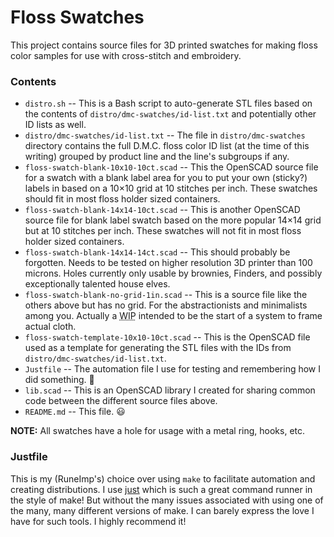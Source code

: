Floss Swatches
==============

This project contains source files for 3D printed swatches for making floss color samples for use with cross-stitch and embroidery.

### Contents

* `distro.sh` -- This is a Bash script to auto-generate STL files based on the contents of `distro/dmc-swatches/id-list.txt` and potentially other ID lists as well.
* `distro/dmc-swatches/id-list.txt` -- The file in `distro/dmc-swatches` directory contains the full D.M.C. floss color ID list (at the time of this writing) grouped by product line and the line's subgroups if any.
* `floss-swatch-blank-10x10-10ct.scad` -- This the OpenSCAD source file for a swatch with a blank label area for you to put your own (sticky?) labels in based on a 10&times;10 grid at 10 stitches per inch. These swatches should fit in most floss holder sized containers.
* `floss-swatch-blank-14x14-10ct.scad` -- This is another OpenSCAD source file for blank label swatch based on the more popular 14&times;14 grid but at 10 stitches per inch. These swatches will not fit in most floss holder sized containers.
* `floss-swatch-blank-14x14-14ct.scad` -- This should probably be forgotten. Needs to be tested on higher resolution 3D printer than 100 microns. Holes currently only usable by brownies, Finders, and possibly exceptionally talented house elves.
* `floss-swatch-blank-no-grid-1in.scad` -- This is a source file like the others above but has no grid. For the abstractionists and minimalists among you. Actually a <abbr title="work in progress">WIP</abbr> intended to be the start of a system to frame actual cloth.
* `floss-swatch-template-10x10-10ct.scad` -- This is the OpenSCAD file used as a template for generating the STL files with the IDs from `distro/dmc-swatches/id-list.txt`.
* `Justfile` -- The automation file I use for testing and remembering how I did something. :angel:
* `lib.scad` -- This is an OpenSCAD library I created for sharing common code between the different source files above.
* `README.md` -- This file. :smiley:

**NOTE:** All swatches have a hole for usage with a metal ring, hooks, etc.

### Justfile

This is my (RuneImp's) choice over using `make` to facilitate automation and creating distributions. I use [just][] which is such a great command runner in the style of make! But without the many issues associated with using one of the many, many different versions of make. I can barely express the love I have for such tools. I highly recommend it!




[just]: https://github.com/casey/just


